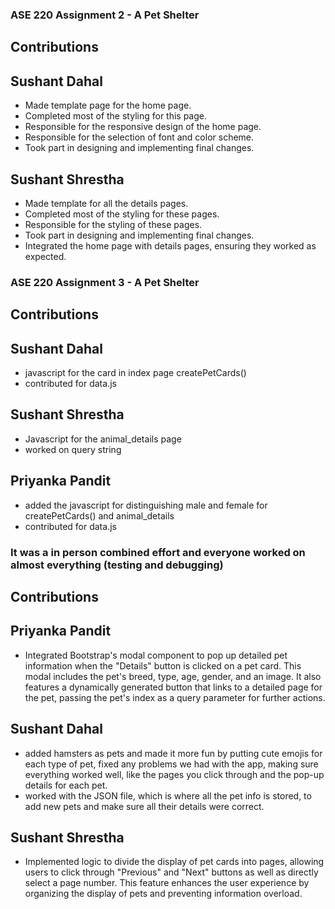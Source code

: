### ASE 220 Assignment 2 - A Pet Shelter

## Contributions

## Sushant Dahal
- Made template page for the home page.
- Completed most of the styling for this page.
- Responsible for the responsive design of the home page.
- Responsible for the selection of font and color scheme.
- Took part in designing and implementing final changes.

## Sushant Shrestha
- Made template for all the details pages.
- Completed most of the styling for these pages.
- Responsible for the styling of these pages.
- Took part in designing and implementing final changes.
- Integrated the home page with details pages, ensuring they worked as expected.

### ASE 220 Assignment 3 - A Pet Shelter

## Contributions

## Sushant Dahal
- javascript for the card in index page createPetCards()
- contributed for data.js

## Sushant Shrestha
- Javascript for the animal_details page
- worked on query string

## Priyanka Pandit
- added the javascript for distinguishing male and female for createPetCards() and animal_details
- contributed for data.js

### It was a in person combined effort and everyone worked on almost everything (testing and debugging)


## Contributions

## Priyanka Pandit
 - Integrated Bootstrap's modal component to pop up detailed pet information when the "Details" button is clicked on a pet card. This modal includes the pet's breed, type, age, gender, and an image. It also features a dynamically generated button that links to a detailed page for the pet, passing the pet's index as a query parameter for further actions.

 ## Sushant Dahal
 -  added hamsters as pets and made it more fun by putting cute emojis for each type of pet, fixed any problems we had with the app, making sure everything worked well, like the pages you click through and the pop-up details for each pet. 
 - worked with the JSON file, which is where all the pet info is stored, to add new pets and make sure all their details were correct.

 ## Sushant Shrestha
 - Implemented logic to divide the display of pet cards into pages, allowing users to click through "Previous" and "Next" buttons as well as directly select a page number. This feature enhances the user experience by organizing the display of pets and preventing information overload.